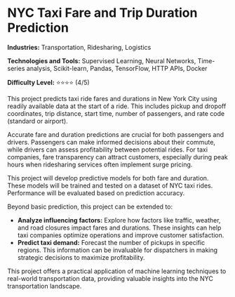 # NYC Taxi Fare and Trip Duration Prediction

**Industries:** Transportation, Ridesharing, Logistics

**Technologies and Tools:** Supervised Learning, Neural Networks, Time-series analysis, Scikit-learn, Pandas, TensorFlow, HTTP APIs, Docker

**Difficulty Level:** ⭐⭐⭐⭐ (4/5)

This project predicts taxi ride fares and durations in New York City using readily available data at the start of a ride.  This includes pickup and dropoff coordinates, trip distance, start time, number of passengers, and rate code (standard or airport).

Accurate fare and duration predictions are crucial for both passengers and drivers.  Passengers can make informed decisions about their commute, while drivers can assess profitability between potential rides.  For taxi companies, fare transparency can attract customers, especially during peak hours when ridesharing services often implement surge pricing.

This project will develop predictive models for both fare and duration.  These models will be trained and tested on a dataset of NYC taxi rides.  Performance will be evaluated based on prediction accuracy.

Beyond basic prediction, this project can be extended to:

* **Analyze influencing factors:** Explore how factors like traffic, weather, and road closures impact fares and durations.  These insights can help taxi companies optimize operations and improve customer satisfaction.
* **Predict taxi demand:**  Forecast the number of pickups in specific regions. This information can be invaluable for dispatchers in making strategic decisions to maximize profitability.

This project offers a practical application of machine learning techniques to real-world transportation data, providing valuable insights into the NYC transportation landscape.
